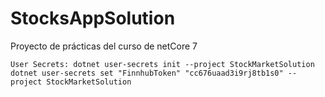 # StocksAppSolution
Proyecto de prácticas del curso de netCore 7

`User Secrets:
dotnet user-secrets init --project StockMarketSolution
dotnet user-secrets set "FinnhubToken" "cc676uaad3i9rj8tb1s0" --project StockMarketSolution
`
